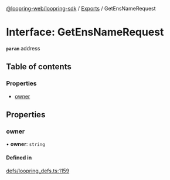 [@loopring-web/loopring-sdk](../README.md) / [Exports](../modules.md) / GetEnsNameRequest

# Interface: GetEnsNameRequest

**`param`** address

## Table of contents

### Properties

- [owner](GetEnsNameRequest.md#owner)

## Properties

### owner

• **owner**: `string`

#### Defined in

[defs/loopring_defs.ts:1159](https://github.com/Loopring/loopring_sdk/blob/9d83b66/src/defs/loopring_defs.ts#L1159)
